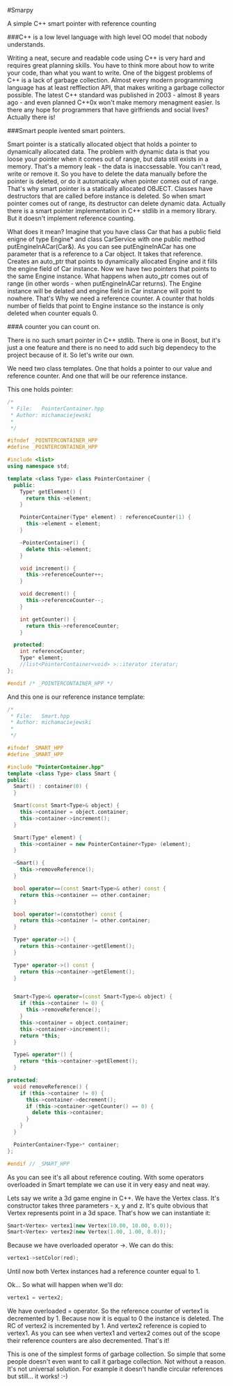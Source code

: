 #Smarpy

A simple C++ smart pointer with reference counting

###C++ is a low level language with high level OO model that nobody understands.

Writing a neat, secure and readable code using C++ is very hard and requires great planning skills. You have to think more about how to write your code, than what you want to write. One of the biggest problems of C++ is a lack of garbage collection. Almost every modern programming language has at least refflection API, that makes writing a garbage collector possible. The latest C++ standard was published in 2003 - almost 8 years ago - and even planned C++0x won't make memory menagment easier. Is there any hope for programmers that have girlfriends and social lives? Actually there is!


###Smart people ivented smart pointers.

Smart pointer is a statically allocated object that holds a pointer to dynamically allocated data. The problem with dynamic data is that you loose your pointer when it comes out of range, but data still exists in a memory. That's a memory leak - the data is inaccsessable. You can't read, write or remove it. So you have to delete the data manually before the pointer is deleted, or do it automaticaly when pointer comes out of range. That's why smart pointer is a statically allocated OBJECT. Classes have destructors that are called before instance is deleted. So when smart pointer comes out of range, its destructor can delete dynamic data. Actually there is a smart pointer implementation in C++ stdlib in a memory library. But it doesn't implement reference counting.

What does it mean? Imagine that you have class Car that has a public field enigne of type Engine* and class CarService with one public method putEngineInACar(Car&amp;). As you can see putEngineInACar has one parameter that is a reference to a Car object. It takes that reference. Creates an auto_ptr that points to dynamically allocated Engine and it fills the engine field of Car instance. Now we have two pointers that points to the same Engine instance. What happens when auto_ptr comes out of range (in other words - when putEngineInACar returns). The Engine instance will be delated and engine field in Car instance will point to nowhere. That's Why we need a reference counter. A counter that holds number of fields that point to Engine instance so the instance is only deleted when counter equals 0.

###A counter you can count on.

There is no such smart pointer in C++ stdlib. There is one in Boost, but it's just a one feature and there is no need to add such big dependecy to the project because of it. So let's write our own.

We need two class templates. One that holds a pointer to our value and reference counter. And one that will be our reference instance.

This one holds pointer:

```c++
/*
 * File:   PointerContainer.hpp
 * Author: michamaciejewski
 *
 */

#ifndef _POINTERCONTAINER_HPP
#define _POINTERCONTAINER_HPP

#include <list>
using namespace std;

template <class Type> class PointerContainer {
  public:
    Type* getElement() {
      return this->element;
    }

    PointerContainer(Type* element) : referenceCounter(1) {
      this->element = element;
    }

    ~PointerContainer() {
      delete this->element;
    }

    void increment() {
      this->referenceCounter++;
    }

    void decrement() {
      this->referenceCounter--;
    }

    int getCounter() {
      return this->referenceCounter;
    }

  protected:
    int referenceCounter;
    Type* element;
    //list<PointerContainer<void> >::iterator iterator;
};

#endif /* _POINTERCONTAINER_HPP */
```
And this one is our reference instance template:

```c++
/*
 * File:   Smart.hpp
 * Author: michamaciejewski
 *
 */

#ifndef _SMART_HPP
#define _SMART_HPP

#include "PointerContainer.hpp"
template <class Type> class Smart {
public:
  Smart() : container(0) {
  }

  Smart(const Smart<Type>& object) {
    this->container = object.container;
    this->container->increment();
  }

  Smart(Type* element) {
    this->container = new PointerContainer<Type> (element);
  }

  ~Smart() {
    this->removeReference();
  }

  bool operator==(const Smart<Type>& other) const {
    return this->container == other.container;
  }

  bool operator!=(constother) const {
    return this->container != other.container;
  }

  Type* operator->() {
    return this->container->getElement();
  }

  Type* operator->() const {
    return this->container->getElement();
  }


  Smart<Type>& operator=(const Smart<Type>& object) {
    if (this->container != 0) {
      this->removeReference();
    }
    this->container = object.container;
    this->container->increment();
    return *this;
  }

  Type& operator*() {
    return *this->container->getElement();
  }

protected:
  void removeReference() {
    if (this->container != 0) {
      this->container->decrement();
      if (this->container->getCounter() == 0) {
        delete this->container;
      }
    }
  }

  PointerContainer<Type>* container;
};

#endif // _SMART_HPP
```

As you can see it's all about reference couting. With some operators overloaded in Smart template we can use it in very easy and neat way.

Lets say we write a 3d game engine in C++. We have the Vertex class. It's constructor takes three parameters - x, y and z. It's quite obvious that Vertex represents point in a 3d space. That's how we can instantiate it:

```c++
Smart<Vertex> vertex1(new Vertex(10.00, 10.00, 0.0));
Smart<Vertex> vertex2(new Vertex(1.00, 1.00, 0.0));
```

Because we have overloaded operator ->. We can do this:
```C++
vertex1->setColor(red);
```

Until now both Vertex instances had a reference counter equal to 1.

Ok... So what will happen when we'll do:

```c++
vertex1 = vertex2;
```

We have overloaded = operator. So the reference counter of vertex1 is decremented by 1. Because now it is equal to 0 the instance is deleted. The RC of vertex2 is incremented by 1. And vertex2 reference is copied to vertex1. As you can see when vertex1 and vertex2 comes out of the scope their reference counters are also decremented. That's it!

This is one of the simplest forms of garbage collection. So simple that some people doesn't even want to call it garbage collection. Not without a reason. It's not universal solution. For example it doesn't handle circular references but still... it works! :-)

